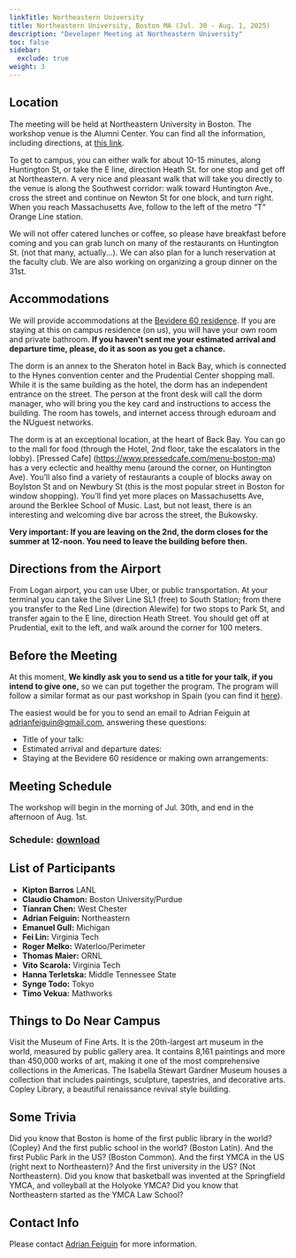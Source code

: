```yaml
---
linkTitle: Northeastern University
title: Northeastern University, Boston MA (Jul. 30 - Aug. 1, 2025)
description: "Developer Meeting at Northeastern University"
toc: false
sidebar:
  exclude: true
weight: 3
---
```


## Location

The meeting will be held at Northeastern University in Boston. The workshop venue is the Alumni Center. You can find all the information, including directions, at [this link](https://alumni.northeastern.edu/events/alumni-center/).

To get to campus, you can either walk for about 10-15 minutes, along Huntington St, or take the E line, direction Heath St. for one stop and get off at Northeastern. A very nice and pleasant walk that will take you directly to the venue is along the Southwest corridor: walk toward Huntington Ave., cross the street and continue on Newton St for one block, and turn right. When you reach Massachusetts Ave, follow to the left of the metro “T” Orange Line station.

We will not offer catered lunches or coffee, so please have breakfast before coming and you can grab lunch on many of the restaurants on Huntington St. (not that many, actually...). We can also plan for a lunch reservation at the faculty club. We are also working on organizing a group dinner on the 31st. 

## Accommodations

We will provide accommodations at the [Bevidere 60 residence](https://housing.northeastern.edu/60belvidere/). If you are staying at this on campus residence (on us), you will have your own room and private bathroom. **If you haven't sent me your estimated arrival and departure time, please, do it as soon as you get a chance.** 

The dorm is an annex to the Sheraton hotel in Back Bay, which is connected to the Hynes convention center and the Prudential Center shopping mall. While it is the same building as the hotel, the dorm has an independent entrance on the street. The person at the front desk will call the dorm manager, who will bring you the key card and instructions to access the building. The room has towels, and internet access through eduroam and the NUguest networks.

The dorm is at an exceptional location, at the heart of Back Bay. You can go to the mall for food (through the Hotel, 2nd floor, take the escalators in the lobby). [Pressed Cafe] (https://www.pressedcafe.com/menu-boston-ma) has a very eclectic and healthy menu (around the corner, on Huntington Ave). You’ll also find a variety of restaurants a couple of blocks away on Boylston St and on Newbury St (this is the most popular street in Boston for window shopping). You’ll find yet more places on Massachusetts Ave, around the Berklee School of Music. Last, but not least, there is an interesting and welcoming dive bar across the street, the Bukowsky.

**Very important: If you are leaving on the 2nd, the dorm closes for the summer at 12-noon. You need to leave the building before then.**

## Directions from the Airport

From Logan airport, you can use Uber, or public transportation. At your terminal you can take the Silver Line SL1 (free) to South Station; from there you transfer to the Red Line (direction Alewife) for two stops to Park St, and transfer again to the E line, direction Heath Street. You should get off at Prudential, exit to the left, and walk around the corner for 100 meters.

## Before the Meeting

At this moment, **We kindly ask you to send us a title for your talk, if you intend to give one,** so we can put together the program. The program will follow a similar format as our past workshop in Spain (you can find it [here](../sansebastian)).

The easiest would be for you to send an email to Adrian Feiguin at <a href="mailto:adrianfeiguin@gmail.com">adrianfeiguin@gmail.com</a>, answering these questions:

- Title of your talk:
- Estimated arrival and departure dates:
- Staying at the Bevidere 60 residence or making own arrangements:

## Meeting Schedule

The workshop will begin in the morning of Jul. 30th, and end in the afternoon of Aug. 1st. 

### Schedule: <a href="../Agenda_Boston.pdf" download><span class="material-icons" style="vertical-align:bottom;padding-left: 1px; padding-right: 5px;">download</span></a>

 
## List of Participants
 
  - **Kipton Barros** LANL
  - **Claudio Chamon:** Boston University/Purdue
  - **Tianran Chen:** West Chester
  - **Adrian Feiguin:** Northeastern
  - **Emanuel Gull:** Michigan
  - **Fei Lin:** Virginia Tech
  - **Roger Melko:** Waterloo/Perimeter
  - **Thomas Maier:** ORNL
  - **Vito Scarola:** Virginia Tech
  - **Hanna Terletska:** Middle Tennessee State
  - **Synge Todo:** Tokyo
  - **Timo Vekua:** Mathworks
  
  
## Things to Do Near Campus

Visit the Museum of Fine Arts. It is the 20th-largest art museum in the world, measured by public gallery area. It contains 8,161 paintings and more than 450,000 works of art, making it one of the most comprehensive collections in the Americas. The Isabella Stewart Gardner Museum houses a collection that includes paintings, sculpture, tapestries, and decorative arts. Copley Library, a beautiful renaissance revival style building.

## Some Trivia

Did you know that Boston is home of the first public library in the world? (Copley) And the first public school in the world? (Boston Latin). And the first Public Park in the US? (Boston Common). And the first YMCA in the US (right next to Northeastern)? And the first university in the US? (Not Northeastern). Did you know that basketball was invented at the Springfield YMCA, and volleyball at the Holyoke YMCA? Did you know that Northeastern started as the YMCA Law School?

## Contact Info

Please contact <a href="mailto:adrianfeiguin@gmail.com">Adrian Feiguin</a> for more information.
